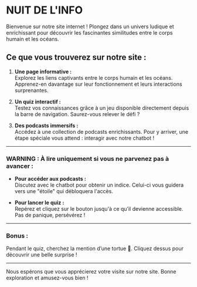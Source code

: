 # **NUIT DE L'INFO**

Bienvenue sur notre site internet ! Plongez dans un univers ludique et enrichissant pour découvrir les fascinantes similitudes entre le corps humain et les océans.

## **Ce que vous trouverez sur notre site :**

1. **Une page informative :**  
   Explorez les liens captivants entre le corps humain et les océans. Apprenez-en davantage sur leur fonctionnement et leurs interactions surprenantes.  

2. **Un quiz interactif :**  
   Testez vos connaissances grâce à un jeu disponible directement depuis la barre de navigation. Saurez-vous relever le défi ?  

3. **Des podcasts immersifs :**  
   Accédez à une collection de podcasts enrichissants. Pour y arriver, une étape spéciale vous attend : interagir avec notre chatbot !  

---

### **WARNING : À lire uniquement si vous ne parvenez pas à avancer :**

- **Pour accéder aux podcasts :**  
   Discutez avec le chatbot pour obtenir un indice. Celui-ci vous guidera vers une "étoile" qui débloquera l'accès.  

- **Pour lancer le quiz :**  
   Repérez et cliquez sur le bouton jusqu'à ce qu’il devienne accessible. Pas de panique, persévérez !  

---

### **Bonus :**

Pendant le quiz, cherchez la mention d’une tortue 🐢. Cliquez dessus pour découvrir une belle surprise !

---

Nous espérons que vous apprécierez votre visite sur notre site. Bonne exploration et amusez-vous bien !
